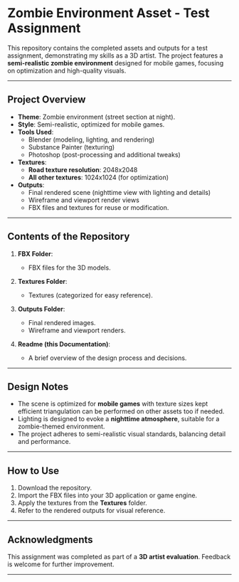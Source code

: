 # Zombie Environment Asset - Test Assignment

This repository contains the completed assets and outputs for a test assignment, demonstrating my skills as a 3D artist. The project features a **semi-realistic zombie environment** designed for mobile games, focusing on optimization and high-quality visuals.

---

## Project Overview

- **Theme**: Zombie environment (street section at night).
- **Style**: Semi-realistic, optimized for mobile games.
- **Tools Used**: 
  - Blender (modeling, lighting, and rendering)
  - Substance Painter (texturing)
  - Photoshop (post-processing and additional tweaks)
- **Textures**:
  - **Road texture resolution**: 2048x2048
  - **All other textures**: 1024x1024 (for optimization)
- **Outputs**:
  - Final rendered scene (nighttime view with lighting and details)
  - Wireframe and viewport render views
  - FBX files and textures for reuse or modification.

---

## Contents of the Repository

1. **FBX Folder**:
   - FBX files for the 3D models.

2. **Textures Folder**:
   - Textures (categorized for easy reference).

3. **Outputs Folder**:
   - Final rendered images.
   - Wireframe and viewport renders.

4. **Readme (this Documentation)**:
   - A brief overview of the design process and decisions.

---

## Design Notes

- The scene is optimized for **mobile games** with texture sizes kept efficient triangulation can be performed on other assets too if needed.
- Lighting is designed to evoke a **nighttime atmosphere**, suitable for a zombie-themed environment.
- The project adheres to semi-realistic visual standards, balancing detail and performance.

---

## How to Use

1. Download the repository.
2. Import the FBX files into your 3D application or game engine.
3. Apply the textures from the **Textures** folder.
4. Refer to the rendered outputs for visual reference.

---

## Acknowledgments

This assignment was completed as part of a **3D artist evaluation**. Feedback is welcome for further improvement.

---
